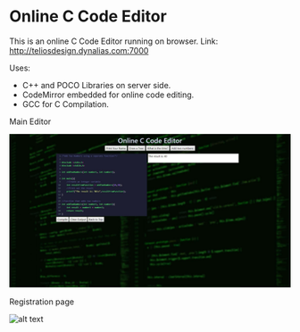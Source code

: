 # Online C Code Editor

This is an online C Code Editor running on browser. Link: http://teliosdesign.dynalias.com:7000

Uses:

- C++ and POCO Libraries on server side.
- CodeMirror embedded for online code editing.
- GCC for C Compilation.

Main Editor

![alt text](images/mainPage.JPG)

Registration page

![alt text](image/registrationPage.JPG)
